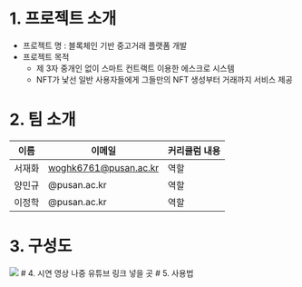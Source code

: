 # 1. 프로젝트 소개
+ 프로젝트 명 : 블록체인 기반 중고거래 플랫폼 개발
+ 프로젝트 목적
  + 제 3자 중개인 없이 스마트 컨트랙트 이용한 에스크로 시스템
  + NFT가 낯선 일반 사용자들에게 그들만의 NFT 생성부터 거래까지 서비스 제공
# 2. 팀 소개
| 이름 | 이메일 |커리큘럼 내용 |
| ------ | -- | ----------- |
| 서재화 | woghk6761@pusan.ac.kr | 역할 |
| 양민규 | @pusan.ac.kr | 역할 |
| 이정학 | @pusan.ac.kr | 역할 |
# 3. 구성도
<img src="https://user-images.githubusercontent.com/88009952/195762783-86411cd0-d261-4fd6-8457-f114ab6b1855.png">
# 4. 시연 영상
나중 유튜브 링크 넣을 곳
# 5. 사용법
